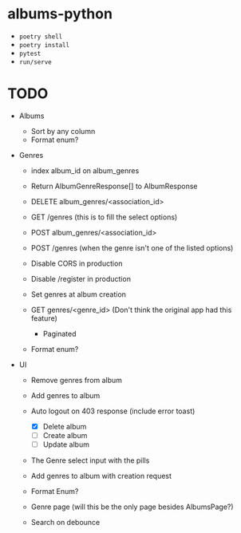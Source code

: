 # albums-python

- `poetry shell`
- `poetry install`
- `pytest`
- `run/serve`

# TODO

- Albums
    - Sort by any column
    - Format enum?

- Genres
    - index album_id on album_genres
    - Return AlbumGenreResponse[] to AlbumResponse
    - DELETE album_genres/<association_id>
    - GET /genres (this is to fill the select options)
    - POST album_genres/<association_id>
    - POST /genres (when the genre isn't one of the listed options)
    - Disable CORS in production
    - Disable /register in production

    - Set genres at album creation
    - GET genres/<genre_id> (Don't think the original app had this feature)
        - Paginated
    - Format enum?

- UI
    - Remove genres from album
    - Add genres to album
    - Auto logout on 403 response (include error toast)
        - [x] Delete album
        - [ ] Create album
        - [ ] Update album
    - The Genre select input with the pills

    - Add genres to album with creation request
    - Format Enum?
    - Genre page (will this be the only page besides AlbumsPage?)
    - Search on debounce
